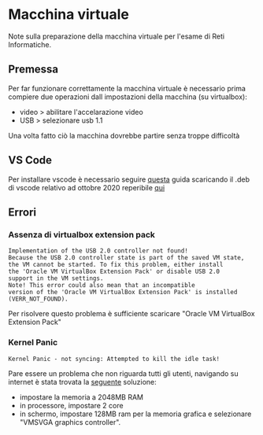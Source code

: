 # Macchina virtuale
Note sulla preparazione della macchina virtuale per l'esame di Reti Informatiche. 


## Premessa
Per far funzionare correttamente la macchina virtuale è necessario prima compiere due operazioni dall impostazioni della macchina (su virtualbox):
- video > abilitare l'accelarazione video
- USB > selezionare usb 1.1

Una volta fatto ciò la macchina dovrebbe partire senza troppe difficoltà


## VS Code
Per installare vscode è necessario seguire [questa](http://docenti.ing.unipi.it/f.pistolesi/reti/guidavisualstudio.pdf) guida scaricando il .deb di vscode relativo ad ottobre 2020 reperibile [qui](https://update.code.visualstudio.com/1.51.1/linux-deb-x64/stable)

## Errori

### Assenza di virtualbox extension pack
```text
Implementation of the USB 2.0 controller not found!
Because the USB 2.0 controller state is part of the saved VM state, 
the VM cannot be started. To fix this problem, either install 
the 'Oracle VM VirtualBox Extension Pack' or disable USB 2.0 
support in the VM settings.
Note! This error could also mean that an incompatible 
version of the 'Oracle VM VirtualBox Extension Pack' is installed (VERR_NOT_FOUND).
```

Per risolvere questo problema è sufficiente scaricare "Oracle VM VirtualBox Extension Pack"


### Kernel Panic
```text
Kernel Panic - not syncing: Attempted to kill the idle task!
```

Pare essere un problema che non riguarda tutti gli utenti, navigando su internet è stata trovata la [seguente](https://forums.virtualbox.org/viewtopic.php?f=6&t=106069) soluzione:
- impostare la memoria a 2048MB RAM
- in processore, impostare 2 core
- in schermo, impostare 128MB ram per la memoria grafica e selezionare "VMSVGA graphics controller".
